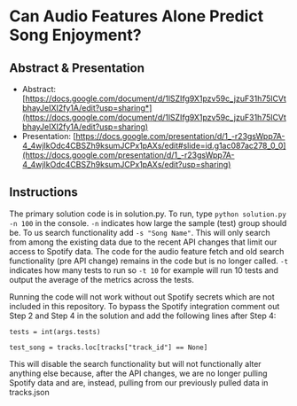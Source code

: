 # Can Audio Features Alone Predict Song Enjoyment?

## Abstract & Presentation
* Abstract: [https://docs.google.com/document/d/1lSZIfg9X1pzv59c_jzuF31h75lCVtbhayJeIXI2fy1A/edit?usp=sharing*](https://docs.google.com/document/d/1lSZIfg9X1pzv59c_jzuF31h75lCVtbhayJeIXI2fy1A/edit?usp=sharing)
* Presentation: [https://docs.google.com/presentation/d/1_-r23gsWpp7A-4_4wjIkOdc4CBSZh9ksumJCPx1pAXs/edit#slide=id.g1ac087ac278_0_0](https://docs.google.com/presentation/d/1_-r23gsWpp7A-4_4wjIkOdc4CBSZh9ksumJCPx1pAXs/edit?usp=sharing)

## Instructions
The primary solution code is in solution.py. To run, type `python solution.py -n 100` in the console. `-n` indicates how large the sample (test) group should be. To us search functionality add `-s "Song Name"`. This will only search from among the existing data due to the recent API changes that limit our access to Spotify data. The code for the audio feature fetch and old search functionality (pre API change) remains in the code but is no longer called. `-t` indicates how many tests to run so `-t 10` for example will run 10 tests and output the average of the metrics across the tests.

Running the code will not work without out Spotify secrets which are not included in this repository. To bypass the Spotify integration comment out Step 2 and Step 4 in the solution and add the following lines after Step 4:

`tests = int(args.tests)`

`test_song = tracks.loc[tracks["track_id"] == None]`

This will disable the search functionality but will not functionally alter anything else because, after the API changes, we are no longer pulling Spotify data and are, instead, pulling from our previously pulled data in tracks.json
